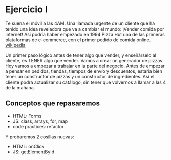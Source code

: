 # Ejercicio I
Te suena el móvil a las 4AM. Una llamada urgente de un cliente que ha tenido una idea reveladora que va a cambiar el mundo: 
¡Vender comida por internet!
Así podría haber empezado en 1994 Pizza Hut una de las primeras plataformas de e-commerce, con el primer pedido de comida online. [wikipedia](https://es.wikipedia.org/wiki/Pedido_de_comida_en_l%C3%ADnea)


Un primer paso lógico antes de tener algo que vender, y enseñárselo al cliente, es TENER algo que vender.
Vamos a crear un generador de pizzas.
Hoy vamos a empezar a trabajar en la parte del negocio. Antes de empezar a pensar en pedidos, tiendas, tiempos de envío y descuentos,
estaría bien tener un constructor de pizzas y un constructor de ingredientes. Así el cliente podrá actualizar su catálogo, 
sin tener que volvernos a llamar a las 4 de la mañana.

## Conceptos que repasaremos
   * HTML: Forms
   * JS: class, arrays, for, map
   * code practices: refactor

 Y probaremos 2 cosillas nuevas:
   * HTML: onClick
   * JS: getElementById
